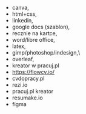 - canva,
- html+css,
- linkedin,
- google docs (szablon),
- recznie na kartce,
- word/libre office,
- latex,
- gimp/photoshop/indesign,\
- overleaf,
- kreator w pracuj.pl
- https://flowcv.io/
- cvdopracy.pl
- rezi.io
- pracuj.pl kreator
- resumake.io
- figma
